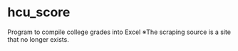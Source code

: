 # hcu_score
Program to compile college grades into Excel
※The scraping source is a site that no longer exists.
